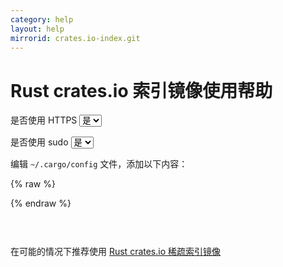 ```yaml
---
category: help
layout: help
mirrorid: crates.io-index.git
---
```


# Rust crates.io 索引镜像使用帮助

<form class="form-inline">
<div class="form-group">
	<label>是否使用 HTTPS</label>
	<select id="http-select" class="form-control content-select" data-target="#content-0">
	  <option data-http_protocol="https://" selected>是</option>
	  <option data-http_protocol="http://">否</option>
	</select>
</div>
</form>


<form class="form-inline">
<div class="form-group">
	<label>是否使用 sudo</label>
	<select id="sudo-select" class="form-control content-select" data-target="#content-0">
	  <option data-sudo="sudo " data-sudoE="sudo -E " selected>是</option>
	  <option data-sudo="" data-sudoE="">否</option>
	</select>
</div>
</form>



编辑 `~/.cargo/config` 文件，添加以下内容：



{% raw %}
<script id="template-0" type="x-tmpl-markup">
[source.crates-io]
replace-with = 'mirror'

[source.mirror]
registry = "{{http_protocol}}{{mirror}}"
</script>
{% endraw %}

<p></p>

<pre>
<code id="content-0" class="language-toml" data-template="#template-0" data-select="#http-select,#sudo-select">
</code>
</pre>


在可能的情况下推荐使用 [Rust crates.io 稀疏索引镜像](/help/crates.io-index)

